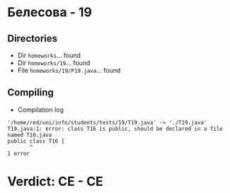 # Белесова - 19
## Directories
- Dir `homeworks`... found
- Dir `homeworks/19`... found
- File `homeworks/19/P19.java`... found
## Compiling
- Compilation log
```
'/home/red/uni/info/students/tests/19/T19.java' -> './T19.java'
T19.java:1: error: class T16 is public, should be declared in a file named T16.java
public class T16 {
       ^
1 error

```
# Verdict: **CE** - CE
